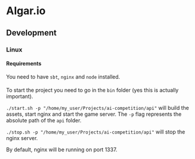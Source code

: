 # AIgar.io
## Development
### Linux
#### Requirements
You need to have `sbt`, `nginx` and `node` installed.

#### 
To start the project you need to go in the `bin` folder
(yes this is actually important).

`./start.sh -p "/home/my_user/Projects/ai-competition/api"`
will build the assets, start nginx and start the game server.
The `-p` flag represents the absolute path of the `api` folder.

`./stop.sh -p "/home/my_user/Projects/ai-competition/api"`
will stop the nginx server.

By default, nginx will be running on port 1337.
